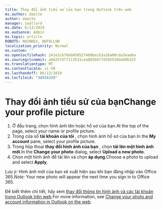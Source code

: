 ```yaml
---
title: Thay đổi ảnh tiểu sử của bạn trong Outlook trên web
ms.author: daeite
author: daeite
manager: joallard
ms.date: 6/13/2019
ms.audience: Admin
ms.topic: article
ROBOTS: NOINDEX, NOFOLLOW
localization_priority: Normal
ms.custom: ''
ms.openlocfilehash: 241e2cb76dd450527460becb3a18a00cda3eae6a
ms.sourcegitcommit: ad4257df7113531cea883b477d505918da99b325
ms.translationtype: MT
ms.contentlocale: vi-VN
ms.lasthandoff: 06/13/2019
ms.locfileid: "34934339"
---
```

# <a name="change-your-profile-picture"></a><span data-ttu-id="54815-102">Thay đổi ảnh tiểu sử của bạn</span><span class="sxs-lookup"><span data-stu-id="54815-102">Change your profile picture</span></span>

1. <span data-ttu-id="54815-103">Ở đầu trang, chọn hình ảnh tên hoặc hồ sơ của bạn.</span><span class="sxs-lookup"><span data-stu-id="54815-103">At the top of the page, select your name or profile picture.</span></span>
1. <span data-ttu-id="54815-104">Trong cửa sổ **tài khoản của tôi** , chọn hình ảnh hồ sơ của bạn.</span><span class="sxs-lookup"><span data-stu-id="54815-104">In the **My account** pane, select your profile picture.</span></span>
1. <span data-ttu-id="54815-105">Trong hộp thoại **thay đổi hình ảnh của bạn** , chọn **tải lên một hình ảnh mới**.</span><span class="sxs-lookup"><span data-stu-id="54815-105">In the **Change your photo** dialog, select **Upload a new photo**.</span></span>
1. <span data-ttu-id="54815-106">Chọn một hình ảnh để tải lên và chọn **áp dụng**.</span><span class="sxs-lookup"><span data-stu-id="54815-106">Choose a photo to upload and select **Apply**.</span></span>

<span data-ttu-id="54815-107">*Lưu ý:* Hình ảnh mới của bạn sẽ xuất hiện sau khi bạn đăng nhập vào Office 365.</span><span class="sxs-lookup"><span data-stu-id="54815-107">*Note:* Your new photo will appear the next time you sign in to Office 365.</span></span>

<span data-ttu-id="54815-108">Để biết thêm chi tiết, hãy xem [thay đổi thông tin hình ảnh và các tài khoản trong Outlook trên web](https://support.office.com/article/b2dbb289-851d-4bed-93c3-3e136f5659ec).</span><span class="sxs-lookup"><span data-stu-id="54815-108">For more information, see [Change your photo and account information in Outlook on the web](https://support.office.com/article/b2dbb289-851d-4bed-93c3-3e136f5659ec).</span></span>